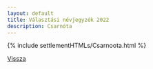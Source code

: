 ```yaml
---
layout: default
title: Választási névjegyzék 2022
description: Csarnóta
---
```


{% include settlementHTMLs/Csarnoota.html %}

[Vissza](../)